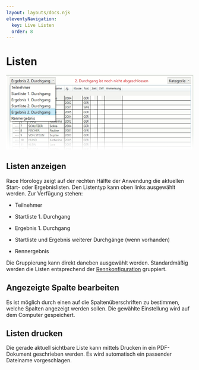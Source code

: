 ```yaml
---
layout: layouts/docs.njk
eleventyNavigation:
  key: Live Listen
  order: 8
---
```


# Listen

![Listen](../../assets/images/de/listen.png)

## Listen anzeigen

Race Horology zeigt auf der rechten Hälfte der Anwendung die aktuellen Start- oder Ergebnislisten. Den Listentyp kann oben links ausgewählt werden. Zur Verfügung stehen:

-	Teilnehmer

- Startliste 1. Durchgang

-	Ergebnis 1. Durchgang

- Startliste und Ergebnis weiterer Durchgänge (wenn vorhanden)

-	Rennergebnis

Die Gruppierung kann direkt daneben ausgewählt werden. Standardmäßig werden die Listen entsprechend der [Rennkonfiguration](../wettbewerb_rennen) gruppiert. 

## Angezeigte Spalte bearbeiten

Es ist möglich durch einen <rechtsklick> auf die Spaltenüberschriften zu bestimmen, welche Spalten angezeigt werden sollen. Die gewählte Einstellung wird auf dem Computer gespeichert. 

## Listen drucken

Die gerade aktuell sichtbare Liste kann mittels Drucken in ein PDF-Dokument geschrieben werden. Es wird automatisch ein passender Dateiname vorgeschlagen.
